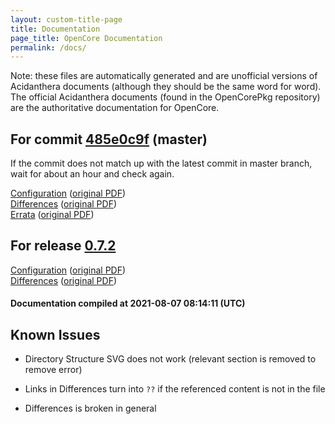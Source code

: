 ```yaml
---
layout: custom-title-page
title: Documentation
page_title: OpenCore Documentation
permalink: /docs/
---
```

Note: these files are automatically generated and are unofficial versions of Acidanthera documents (although they should be the same word for word). The official Acidanthera documents (found in the OpenCorePkg repository) are the authoritative documentation for OpenCore.

## For commit [485e0c9f](https://github.com/acidanthera/OpenCorePkg/tree/485e0c9f1218d81c9d8d8b6109a1b1f907459434) (master)

If the commit does not match up with the latest commit in master branch, wait for about an hour and check again.

[Configuration](latest/Configuration.html) ([original PDF](https://github.com/acidanthera/OpenCorePkg/blob/485e0c9f1218d81c9d8d8b6109a1b1f907459434/Docs/Configuration.pdf))
<br>
[Differences](latest/Differences.html) ([original PDF](https://github.com/acidanthera/OpenCorePkg/blob/485e0c9f1218d81c9d8d8b6109a1b1f907459434/Docs/Differences/Differences.pdf))
<br>
[Errata](latest/Errata.html) ([original PDF](https://github.com/acidanthera/OpenCorePkg/blob/485e0c9f1218d81c9d8d8b6109a1b1f907459434/Docs/Errata/Errata.pdf))

## For release [0.7.2](https://github.com/acidanthera/OpenCorePkg/tree/0.7.2)

[Configuration](release/Configuration.html) ([original PDF](https://github.com/acidanthera/OpenCorePkg/blob/0.7.2/Docs/Configuration.pdf))
<br>
[Differences](release/Differences.html) ([original PDF](https://github.com/acidanthera/OpenCorePkg/blob/0.7.2/Docs/Differences/Differences.pdf))

#### Documentation compiled at 2021-08-07 08:14:11 (UTC)

## Known Issues

* Directory Structure SVG does not work (relevant section is removed to remove error)

* Links in Differences turn into `??` if the referenced content is not in the file

* Differences is broken in general
